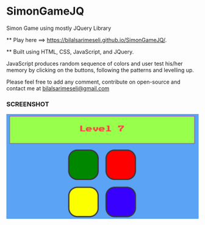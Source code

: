 # SimonGameJQ
Simon Game using mostly JQuery Library

** Play here ==> https://bilalsarimeseli.github.io/SimonGameJQ/.

** Built using HTML, CSS, JavaScript, and JQuery.

JavaScript produces random sequence of colors and user test his/her memory by clicking on the buttons, following the patterns and levelling up. 

Please feel free to add any comment, contribute on open-source and contact me at bilalsarimeseli@gmail.com


### SCREENSHOT

![image](https://github.com/bilalsarimeseli/SimonGameJQ/blob/master/Screen%20Shot%202020-05-03%20at%203.08.11%20PM.png?raw=true)



